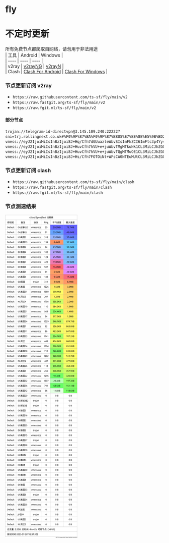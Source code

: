 # fly
# 不定时更新
所有免费节点都爬取自网络，请勿用于非法用途  
|  工具  | Android  | Windows  |  
|  ----  | ----   | ----  |  
| v2ray  | [v2rayNG](https://github.com/2dust/v2rayNG/releases) | [v2rayN](https://github.com/2dust/v2rayN/releases) |  
| Clash  | [Clash For Android](https://github.com/Kr328/ClashForAndroid/releases) | [Clash For Windows](https://github.com/Fndroid/clash_for_windows_pkg/releases) | 
  
### 节点更新订阅  v2ray
- `https://raw.githubusercontent.com/ts-sf/fly/main/v2`  
- `https://raw.fastgit.org/ts-sf/fly/main/v2`  
- `https://raw.fgit.ml/ts-sf/fly/main/v2`  
#### 部分节点  
``` 
trojan://telegram-id-directvpn@3.145.109.240:22222?sni=trj.rollingnext.co.uk#%F0%9F%87%BA%F0%9F%87%B8US%E7%BE%8E%E5%9B%BD2
vmess://eyJ2IjoiMiIsInBzIjoi8J+Hq/Cfh7dGUuazleWbvSIsImFkZCI6ImFtc3p4Yy42NjY2NjY1NC54eXoiLCJwb3J0IjoiMjA5NSIsImlkIjoiNDE3ZDI3ZmItY2I5My0zYmQ4LTliZjctNzFjZDkxMzE5ODIxIiwiYWlkIjoiMCIsInNjeSI6ImF1dG8iLCJuZXQiOiJ3cyIsInR5cGUiOiJub25lIiwiaG9zdCI6ImFtc3p4LjY2NjY2NjU0Lnh5eiIsInBhdGgiOiIvaGdjZWZvbW4iLCJ0bHMiOiIiLCJzbmkiOiIiLCJ0ZXN0X25hbWUiOiJGUuazleWbvSJ9
vmess://eyJ2IjoiMiIsInBzIjoi8J+HuvCfh7hVU+e+juWbvTMgMTkuNk1CL3MiLCJhZGQiOiI2NC4zMi40LjYiLCJwb3J0IjoiNTAwMDUiLCJpZCI6IjQxODA0OGFmLWEyOTMtNGI5OS05YjBjLTk4Y2EzNTgwZGQyNCIsImFpZCI6IjY0Iiwic2N5IjoiYXV0byIsIm5ldCI6InRjcCIsInR5cGUiOiJub25lIiwiaG9zdCI6ImludGVybmV0LmxpZmUuY29tLmJ5IiwicGF0aCI6Ii8iLCJ0bHMiOiIiLCJzbmkiOiIiLCJ0ZXN0X25hbWUiOiJVU+e+juWbvTMifQ==
vmess://eyJ2IjoiMiIsInBzIjoi8J+HuvCfh7hVU+e+juWbvTQgMTMuOE1CL3MiLCJhZGQiOiIxNDAuOTkuMTI5LjI0NCIsInBvcnQiOiI0ODkwMSIsImlkIjoiNDE4MDQ4YWYtYTI5My00Yjk5LTliMGMtOThjYTM1ODBkZDI0IiwiYWlkIjoiNjQiLCJzY3kiOiJhdXRvIiwibmV0IjoidGNwIiwidHlwZSI6Im5vbmUiLCJob3N0IjoiIiwicGF0aCI6Ii8iLCJ0bHMiOiIiLCJzbmkiOiIiLCJ0ZXN0X25hbWUiOiJVU+e+juWbvTQifQ==
vmess://eyJ2IjoiMiIsInBzIjoi8J+Hs/Cfh7FOTOiNt+WFsCA0NTEuMUtCL3MiLCJhZGQiOiIxNTYuMjQ5LjE4LjE2MiIsInBvcnQiOiI0MjI5MiIsImlkIjoiNDE4MDQ4YWYtYTI5My00Yjk5LTliMGMtOThjYTM1ODBkZDI0IiwiYWlkIjoiNjQiLCJzY3kiOiJhdXRvIiwibmV0IjoidGNwIiwidHlwZSI6Im5vbmUiLCJob3N0IjoidXh4LnZ0Y3NzLnRvcCIsInBhdGgiOiIvYmx1ZSIsInRscyI6IiIsInNuaSI6IiIsInRlc3RfbmFtZSI6Ik5M6I235YWwIn0=
```
### 节点更新订阅  clash
- `https://raw.githubusercontent.com/ts-sf/fly/main/clash`  
- `https://raw.fastgit.org/ts-sf/fly/main/clash`  
- `https://raw.fgit.ml/ts-sf/fly/main/clash`  

### 节点测速结果
![image](traffic.png)
